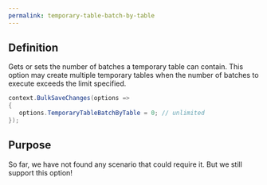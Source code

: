 ```yaml
---
permalink: temporary-table-batch-by-table
---
```


## Definition
Gets or sets the number of batches a temporary table can contain. This option may create multiple temporary tables when the number of batches to execute exceeds the limit specified.


```csharp
context.BulkSaveChanges(options =>
{
   options.TemporaryTableBatchByTable = 0; // unlimited
});
```

## Purpose
So far, we have not found any scenario that could require it. But we still support this option!